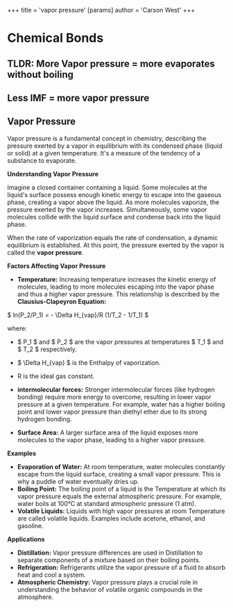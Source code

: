 +++
 title = 'vapor pressure'
[params]
	author = 'Carson West'
+++
# Chemical Bonds

## TLDR: More Vapor pressure = more evaporates without boiling 
## Less IMF = more vapor pressure 
## Vapor Pressure

Vapor pressure is a fundamental concept in chemistry, describing the pressure exerted by a vapor in equilibrium with its condensed phase (liquid or solid) at a given temperature. It's a measure of the tendency of a substance to evaporate.

**Understanding Vapor Pressure**

Imagine a closed container containing a liquid. Some molecules at the liquid's surface possess enough kinetic energy to escape into the gaseous phase, creating a vapor above the liquid. As more molecules vaporize, the pressure exerted by the vapor increases. Simultaneously, some vapor molecules collide with the liquid surface and condense back into the liquid phase.

When the rate of vaporization equals the rate of condensation, a dynamic equilibrium is established. At this point, the pressure exerted by the vapor is called the **vapor pressure**.

**Factors Affecting Vapor Pressure**

* **Temperature:**  Increasing temperature increases the kinetic energy of molecules, leading to more molecules escaping into the vapor phase and thus a higher vapor pressure. This relationship is described by the **Clausius-Clapeyron Equation:**

 $ ln(P_2/P_1) = - \Delta H_{vap}/R (1/T_2 - 1/T_1) $ 

where:
*  $ P_1 $  and  $ P_2 $  are the vapor pressures at temperatures  $ T_1 $  and  $ T_2 $  respectively.
*  $ \Delta H_{vap} $  is the Enthalpy of vaporization.
* R is the ideal gas constant.

* **intermolecular forces:** Stronger intermolecular forces (like hydrogen bonding) require more energy to overcome, resulting in lower vapor pressure at a given temperature. For example, water has a higher boiling point and lower vapor pressure than diethyl ether due to its strong hydrogen bonding.

* **Surface Area:** A larger surface area of the liquid exposes more molecules to the vapor phase, leading to a higher vapor pressure.

**Examples**

* **Evaporation of Water:** At room temperature, water molecules constantly escape from the liquid surface, creating a small vapor pressure. This is why a puddle of water eventually dries up.
* **Boiling Point:** The boiling point of a liquid is the Temperature at which its vapor pressure equals the external atmospheric pressure. For example, water boils at 100°C at standard atmospheric pressure (1 atm).
* **Volatile Liquids:** Liquids with high vapor pressures at room Temperature are called volatile liquids. Examples include acetone, ethanol, and gasoline.

**Applications**

* **Distillation:** Vapor pressure differences are used in Distillation to separate components of a mixture based on their boiling points.
* **Refrigeration:** Refrigerants utilize the vapor pressure of a fluid to absorb heat and cool a system.
* **Atmospheric Chemistry:** Vapor pressure plays a crucial role in understanding the behavior of volatile organic compounds in the atmosphere.

